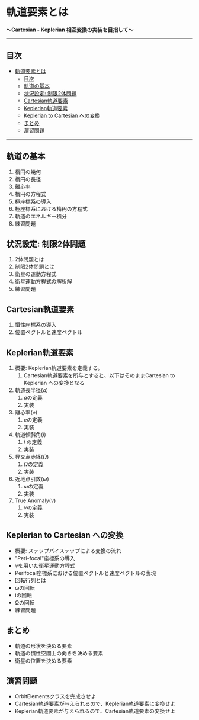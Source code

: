 # 軌道要素とは
**〜Cartesian - Keplerian 相互変換の実装を目指して〜**

---

## 目次
- [軌道要素とは](#軌道要素とは)
  - [目次](#目次)
  - [軌道の基本](#軌道の基本)
  - [状況設定: 制限2体問題](#状況設定-制限2体問題)
  - [Cartesian軌道要素](#cartesian軌道要素)
  - [Keplerian軌道要素](#keplerian軌道要素)
  - [Keplerian to Cartesian への変換](#keplerian-to-cartesian-への変換)
  - [まとめ](#まとめ)
  - [演習問題](#演習問題)

---

## 軌道の基本
1. 楕円の幾何
2. 楕円の長径
3. 離心率
4. 楕円の方程式
5. 極座標系の導入
6. 極座標系における楕円の方程式
7. 軌道のエネルギー積分
8. 練習問題

## 状況設定: 制限2体問題
1. 2体問題とは
2. 制限2体問題とは
3. 衛星の運動方程式
4. 衛星運動方程式の解析解
5. 練習問題

## Cartesian軌道要素
1. 慣性座標系の導入
2. 位置ベクトルと速度ベクトル

## Keplerian軌道要素
1. 概要: Keplerian軌道要素を定義する。
   1. Cartesian軌道要素を所与とすると、以下はそのままCartesian to Keplerian への変換となる
2. 軌道長半径($a$)
   1. $a$の定義
   2. 実装
3. 離心率($e$)
   1. $e$の定義
   2. 実装
4. 軌道傾斜角($i$)
   1. $i$ の定義
   2. 実装
5. 昇交点赤経($\Omega$)
   1. $\Omega$の定義
   2. 実装
6. 近地点引数($\omega$)
   1. $\omega$の定義
   2. 実装
7. True Anomaly($\nu$)
   1. $\nu$の定義
   2. 実装

## Keplerian to Cartesian への変換
- 概要: ステップバイステップによる変換の流れ
- "Peri-focal"座標系の導入
- $\nu$を用いた衛星運動方程式
- Perifocal座標系における位置ベクトルと速度ベクトルの表現
- 回転行列とは
- ωの回転
- iの回転
- Ωの回転
- 練習問題

## まとめ
- 軌道の形状を決める要素
- 軌道の慣性空間上の向きを決める要素
- 衛星の位置を決める要素

## 演習問題
- OrbitElementsクラスを完成させよ
- Cartesian軌道要素が与えられるので、Keplerian軌道要素に変換せよ
- Keplerian軌道要素が与えられるので、Cartesian軌道要素の変換せよ

